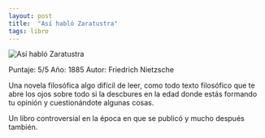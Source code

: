 ```yaml
---
layout: post
title:  "Así habló Zaratustra"
tags: libro
---
```




![Así habló Zaratustra](https://images-na.ssl-images-amazon.com/images/I/51sLaCwnLhL._SX351_BO1,204,203,200_.jpg)

Puntaje: 5/5
Año: 1885
Autor: Friedrich Nietzsche

Una novela filosófica algo difícil de leer, como todo texto filosófico que te abre los ojos sobre todo si la descbures en la edad donde estás formando tu opinión y cuestionándote algunas cosas. 

Un libro controversial en la época en que se publicó y mucho después también.